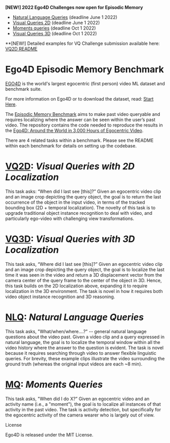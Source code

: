 **[NEW!] 2022 Ego4D Challenges now open for Episodic Memory**
- [Natural Language Queries](https://eval.ai/web/challenges/challenge-page/1629/overview) (deadline June 1 2022)
- [Visual Queries 2D](https://eval.ai/web/challenges/challenge-page/1619/overview) (deadline June 1 2022)
- [Moments queries](https://eval.ai/web/challenges/challenge-page/1626/overview) (deadline Oct 1 2022)
- [Visual Queries 3D](https://eval.ai/web/challenges/challenge-page/1646/overview) (deadline Oct 1 2022)

**[NEW!] Detailed examples for VQ Challenge submission available here: [VQ2D README](./VQ2D/README.md)

# Ego4D Episodic Memory Benchmark

[EGO4D](https://ego4d-data.org/docs/) is the world's largest egocentric (first person) video ML dataset and benchmark suite.

For more information on Ego4D or to download the dataset, read: [Start Here](https://ego4d-data.org/docs/start-here/).

The [Episodic Memory Benchmark](https://ego4d-data.org/docs/benchmarks/episodic-memory/) aims to make past video queryable and requires localizing where the answer can be seen within the user’s past video.  The repository contains the code needed to reproduce the results in the [Ego4D: Around the World in 3,000 Hours of Egocentric Video](https://arxiv.org/abs/2110.07058).

There are 4 related tasks within a benchmark. Please see the README within each benchmark for details on setting up the codebase.

# [VQ2D](./VQ2D/README.md): *Visual Queries with 2D Localization*

This task asks: “When did I last see [this]?”  Given an egocentric video clip and an image crop depicting the query object, the goal is to return the last occurrence of the object in the input video, in terms of the tracked bounding box (2D + temporal localization).  The novelty of this task is to upgrade traditional object instance recognition to deal with video, and particularly ego-video with challenging view transformations.

# [VQ3D](./VQ3D/README.md): *Visual Queries with 3D Localization*

This task asks, “Where did I last see [this]?”  Given an egocentric video clip and an image crop depicting the query object, the goal is to localize the last time it was seen in the video and return a 3D displacement vector from the camera center of the query frame to the center of the object in 3D.  Hence, this task builds on the 2D localization above, expanding it to require localization in the 3D environment.  The task is novel in how it requires both video object instance recognition and 3D reasoning.

# [NLQ](./NLQ/README.md): *Natural Language Queries*

This task asks, "What/when/where....?" -- general natural language questions about the video past.    Given a video clip and a query expressed in natural language, the goal is to localize the temporal window within all the video history where the answer to the question is evident.  The task is novel because it requires searching through video to answer flexible linguistic queries.  For brevity, these example clips illustrate the video surrounding the ground truth (whereas the original input videos are each ~8 min). 

# [MQ](./MQ/README.md): *Moments Queries*

This task asks, "When did I do X?”  Given an egocentric video and an activity name (i.e., a "moment"), the goal is to localize all instances of that activity in the past video.  The task is activity detection, but specifically for the egocentric activity of the camera wearer who is largely out of view.


License

Ego4D is released under the MIT License.
